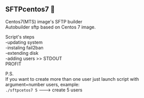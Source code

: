 ## SFTPcentos7 :speech_balloon:

Centos7(MTS) image's SFTP builder \
Autobuilder sftp based on Centos 7 image.

Script's steps \
-updating system \
-instaling fail2ban \
-extending disk \
-adding users >> STDOUT \
PROFIT

P.S. \
If you want to create more than one user just launch script with argument=number users, example: \
`./sftpcetos7 5` ---> create 5 users

